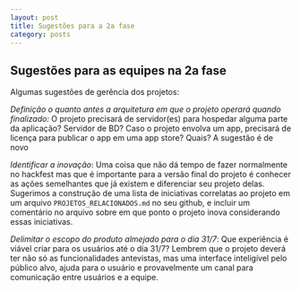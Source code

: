 ```yaml
---
layout: post
title: Sugestões para a 2a fase
category: posts
---
```


Sugestões para as equipes na 2a fase
---

Algumas sugestões de gerência dos projetos:

*Definição o quanto antes a arquitetura em que o projeto operará quando finalizado:* O projeto precisará de servidor(es) para hospedar alguma parte da aplicação? Servidor de BD? Caso o projeto envolva um app, precisará de licença para publicar o app em uma app store? Quais? A sugestão é de novo

*Identificar a inovação*: Uma coisa que não dá tempo de fazer normalmente no hackfest mas que é importante para a versão final do projeto é conhecer as ações semelhantes que já existem e diferenciar seu projeto delas. Sugerimos a construção de uma lista de iniciativas correlatas ao projeto em um arquivo `PROJETOS_RELACIONADOS.md` no seu github, e incluir um comentário no arquivo sobre em que ponto o projeto inova considerando essas iniciativas.

*Delimitar o escopo do produto almejado para o dia 31/7*: Que experiência é viável criar para os usuários até o dia 31/7? Lembrem que o projeto deverá ter não só as funcionalidades antevistas, mas uma interface inteligível pelo público alvo, ajuda para o usuário e provavelmente um canal para comunicação entre usuários e a equipe.
